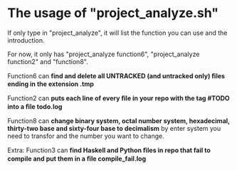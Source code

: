 # The usage of "project_analyze.sh"
If only type in "project_analyze", it will list the function you can use and the introduction.

For now, it only has "project_analyze function6", "project_analyze function2" and "function8".

Function6 can **find and delete all UNTRACKED (and untracked only) ﬁles ending in the extension .tmp**

Function2 can **puts each line of every ﬁle in your repo with the tag #TODO into a ﬁle todo.log**

Function8 can **change binary system, octal number system, hexadecimal, thirty-two base and sixty-four base to decimalism** by enter 
system you need to transfor and the number you want to change. 

Extra:
Function3 can **find Haskell and Python ﬁles in repo that fail to compile and put them in a ﬁle compile_fail.log**
